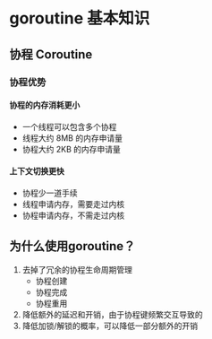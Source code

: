 # goroutine 基本知识

## 协程  Coroutine 

### 协程优势

#### 协程的内存消耗更小

- 一个线程可以包含多个协程
- 线程大约 8MB 的内存申请量
- 协程大约 2KB 的内存申请量
  

#### 上下文切换更快
- 协程少一道手续
- 线程申请内存，需要走过内核
- 协程申请内存，不需走过内核


## 为什么使用goroutine？

1. 去掉了冗余的协程生命周期管理
   - 协程创建
   - 协程完成
   - 协程重用
2. 降低额外的延迟和开销，由于协程键频繁交互导致的
3. 降低加锁/解锁的概率，可以降低一部分额外的开销


 